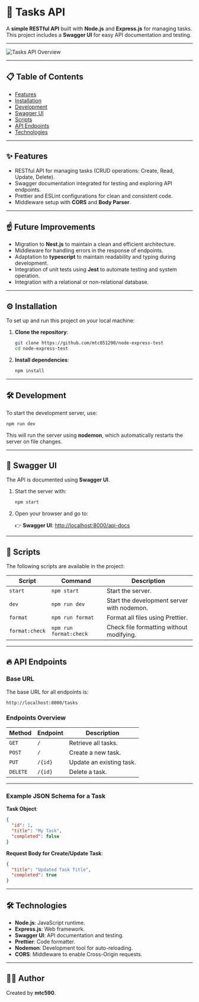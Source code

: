 # 🚀 Tasks API

A **simple RESTful API** built with **Node.js** and **Express.js** for managing tasks. This project includes a **Swagger UI** for easy API documentation and testing.

---

![Tasks API Overview](https://i.imgur.com/oqLQ3ji.png)

---

## 📋 **Table of Contents**

- [Features](#features)
- [Installation](#installation)
- [Development](#development)
- [Swagger UI](#swagger-ui)
- [Scripts](#scripts)
- [API Endpoints](#api-endpoints)
- [Technologies](#technologies)

---

## ✨ **Features**

- RESTful API for managing tasks (CRUD operations: Create, Read, Update, Delete).
- Swagger documentation integrated for testing and exploring API endpoints.
- Prettier and ESLint configurations for clean and consistent code.
- Middleware setup with **CORS** and **Body Parser**.

---

## ☝️ **Future Improvements**

- Migration to **Nest.js** to maintain a clean and efficient architecture.
- Middleware for handling errors in the response of endpoints.
- Adaptation to **typescript** to maintain readability and typing during development.
- Integration of unit tests using **Jest** to automate testing and system operation.
- Integration with a relational or non-relational database.

---

## ⚙️ **Installation**

To set up and run this project on your local machine:

1. **Clone the repository**:
   ```bash
   git clone https://github.com/mtc051290/node-express-test
   cd node-express-test
   ```

2. **Install dependencies**:
   ```bash
   npm install
   ```

---

## 🛠️ **Development**

To start the development server, use:

```bash
npm run dev
```

This will run the server using **nodemon**, which automatically restarts the server on file changes.

---

## 📄 **Swagger UI**

The API is documented using **Swagger UI**.

1. Start the server with:
   ```bash
   npm start
   ```

2. Open your browser and go to:

   👉 **Swagger UI**: [http://localhost:8000/api-docs](http://localhost:8000/api-docs)

---

## 🚀 **Scripts**

The following scripts are available in the project:

| Script          | Command                   | Description                                  |
|-----------------|---------------------------|----------------------------------------------|
| `start`         | `npm start`               | Start the server.                            |
| `dev`           | `npm run dev`             | Start the development server with nodemon.   |
| `format`        | `npm run format`          | Format all files using Prettier.             |
| `format:check`  | `npm run format:check`    | Check file formatting without modifying.     |

---

## 🔥 **API Endpoints**

### Base URL
The base URL for all endpoints is:

```http
http://localhost:8000/tasks
```

### Endpoints Overview

| Method | Endpoint     | Description              |
|--------|--------------|--------------------------|
| `GET`  | `/`          | Retrieve all tasks.      |
| `POST` | `/`          | Create a new task.       |
| `PUT`  | `/{id}`      | Update an existing task. |
| `DELETE`| `/{id}`     | Delete a task.           |

---

### Example JSON Schema for a Task

**Task Object**:
```json
{
  "id": 1,
  "title": "My Task",
  "completed": false
}
```

**Request Body for Create/Update Task**:
```json
{
  "title": "Updated Task Title",
  "completed": true
}
```

---

## 🛠️ **Technologies**

- **Node.js**: JavaScript runtime.
- **Express.js**: Web framework.
- **Swagger UI**: API documentation and testing.
- **Prettier**: Code formatter.
- **Nodemon**: Development tool for auto-reloading.
- **CORS**: Middleware to enable Cross-Origin requests.

---

## 👨‍💻 **Author**

Created by **mtc590**.

